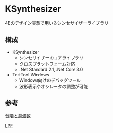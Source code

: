 # KSynthesizer
4Eのデザイン実験で用いるシンセサイザーライブラリ

## 構成
- KSynthesizer
    - シンセサイザーのコアライブラリ
    - クロスプラットフォーム対応
    - .Net Standard 2.1, .Net Core 3.0
- TestTool.Windows
    - Windows向けのデバッグツール
    - 波形表示やオシレータの調整が可能

## 参考
[音階と周波数](https://tomari.org/main/java/oto.html)

[LPF](https://org-technology.com/posts/low-pass-filter.html)
